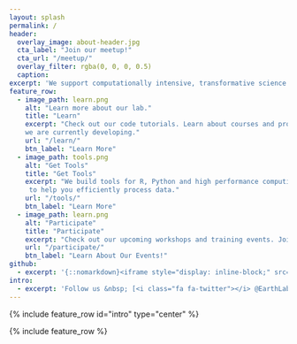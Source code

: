 ```yaml
---
layout: splash
permalink: /
header:
  overlay_image: about-header.jpg
  cta_label: "Join our meetup!"
  cta_url: "/meetup/"
  overlay_filter: rgba(0, 0, 0, 0.5)
  caption:
excerpt: 'We support computationally intensive, transformative science'
feature_row:
  - image_path: learn.png
    alt: "Learn more about our lab."
    title: "Learn"
    excerpt: "Check out our code tutorials. Learn about courses and programs
    we are currently developing."
    url: "/learn/"
    btn_label: "Learn More"
  - image_path: tools.png
    alt: "Get Tools"
    title: "Get Tools"
    excerpt: "We build tools for R, Python and high performance computing environments
     to help you efficiently process data."
    url: "/tools/"
    btn_label: "Learn More"
  - image_path: learn.png
    alt: "Participate"
    title: "Participate"
    excerpt: "Check out our upcoming workshops and training events. Join our weekly meetup."
    url: "/participate/"
    btn_label: "Learn About Our Events!"
github:
  - excerpt: '{::nomarkdown}<iframe style="display: inline-block;" src="https://ghbtns.com/github-btn.html?user=mmistakes&repo=minimal-mistakes&type=star&count=true&size=large" frameborder="0" scrolling="0" width="160px" height="30px"></iframe> <iframe style="display: inline-block;" src="https://ghbtns.com/github-btn.html?user=mmistakes&repo=minimal-mistakes&type=fork&count=true&size=large" frameborder="0" scrolling="0" width="158px" height="30px"></iframe>{:/nomarkdown}'
intro:
  - excerpt: 'Follow us &nbsp; [<i class="fa fa-twitter"></i> @EarthLabCU](https://twitter.com/EarthLabCU){: .btn .btn--twitter}'
---
```


{% include feature_row id="intro" type="center" %}

{% include feature_row %}
